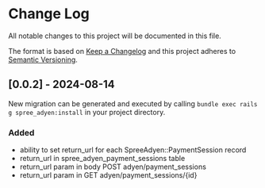 
# Change Log
All notable changes to this project will be documented in this file.
 
The format is based on [Keep a Changelog](http://keepachangelog.com/)
and this project adheres to [Semantic Versioning](http://semver.org/).
  
## [0.0.2] - 2024-08-14
  
New migration can be generated and executed by calling `bundle exec rails g spree_adyen:install` in your project directory.

### Added
 
- ability to set return_url for each SpreeAdyen::PaymentSession record
- return_url in spree_adyen_payment_sessions table
- return_url param in body POST adyen/payment_sessions
- return_url param in GET adyen/payment_sessions/{id}